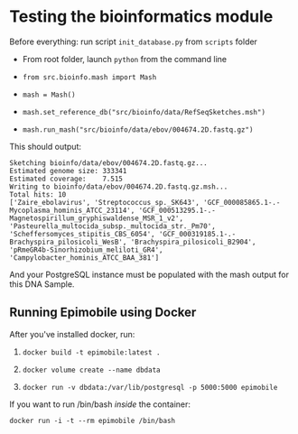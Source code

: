 # Testing the bioinformatics module

Before everything: run script `init_database.py` from `scripts` folder

- From root folder, launch `python` from the command line

- `from src.bioinfo.mash import Mash`

- `mash = Mash()`

- `mash.set_reference_db("src/bioinfo/data/RefSeqSketches.msh")`

- `mash.run_mash("src/bioinfo/data/ebov/004674.2D.fastq.gz")`

This should output:

```
Sketching bioinfo/data/ebov/004674.2D.fastq.gz...
Estimated genome size: 333341
Estimated coverage:    7.515
Writing to bioinfo/data/ebov/004674.2D.fastq.gz.msh...
Total hits: 10
['Zaire_ebolavirus', 'Streptococcus_sp._SK643', 'GCF_000085865.1-.-Mycoplasma_hominis_ATCC_23114', 'GCF_000513295.1-.-Magnetospirillum_gryphiswaldense_MSR_1_v2', 'Pasteurella_multocida_subsp._multocida_str._Pm70', 'Scheffersomyces_stipitis_CBS_6054', 'GCF_000319185.1-.-Brachyspira_pilosicoli_WesB', 'Brachyspira_pilosicoli_B2904', 'pRmeGR4b-Sinorhizobium_meliloti_GR4', 'Campylobacter_hominis_ATCC_BAA_381']
```

And your PostgreSQL instance must be populated with the mash output for this DNA Sample.


## Running Epimobile using Docker 

After you've installed docker, run:

1. `docker build -t epimobile:latest .`

2. `docker volume create --name dbdata`

3. `docker run -v dbdata:/var/lib/postgresql -p 5000:5000 epimobile`

If you want to run /bin/bash *inside* the container:

`docker run -i -t --rm epimobile /bin/bash`
